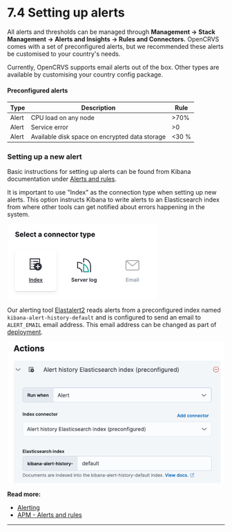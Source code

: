 # 7.4 Setting up alerts

All alerts and thresholds can be managed through **Management -> Stack Management -> Alerts and Insights -> Rules and Connectors.** OpenCRVS comes with a set of preconfigured alerts, but we recommended these alerts be customised to your country's needs.&#x20;

Currently, OpenCRVS supports email alerts out of the box. Other types are available by customising your country config package.

#### **Preconfigured alerts**

| Type  | Description                                    | Rule  |
| ----- | ---------------------------------------------- | ----- |
| Alert | CPU load on any node                           | >70%  |
| Alert | Service error                                  | >0    |
| Alert | Available disk space on encrypted data storage | <30 % |

### Setting up a new alert

Basic instructions for setting up alerts can be found from Kibana documentation under [Alerts and rules](https://www.elastic.co/guide/en/kibana/master/apm-alerts.html#apm-alerts).&#x20;

It is important to use "Index" as the connection type when setting up new alerts. This option instructs Kibana to write alerts to an Elasticsearch index from where other tools can get notified about errors happening in the system.&#x20;

![](<../../.gitbook/assets/image (4) (1) (1).png>)

Our alerting tool [Elastalert2](https://github.com/jertel/elastalert2) reads alerts from a preconfigured index named `kibana-alert-history-default` and is configured to send an email to `ALERT_EMAIL` email address. This email address can be changed as part of [deployment](../3.-installation/3.3-set-up-a-server-hosted-environment/3.3.6-deploy.md).&#x20;

![](<../../.gitbook/assets/image (7) (1).png>)

**Read more:**

* [Alerting](https://www.elastic.co/guide/en/kibana/current/alerting-getting-started.html)
* [APM - Alerts and rules](https://www.elastic.co/guide/en/kibana/master/apm-alerts.html#apm-alerts)

****

